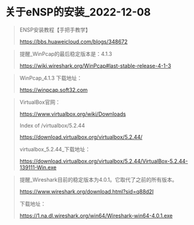 # 关于eNSP的安装_2022-12-08



> ENSP安装教程【手把手教学】
>
> https://bbs.huaweicloud.com/blogs/348672



> 提醒_WinPcap的最后稳定版本是：4.1.3
>
> https://wiki.wireshark.org/WinPcap#last-stable-release-4-1-3



> WinPcap_4.1.3 下载地址：
>
> https://winpcap.soft32.com



> VirtualBox官网：
>
> https://www.virtualbox.org/wiki/Downloads
>
> Index of /virtualbox/5.2.44
>
> https://download.virtualbox.org/virtualbox/5.2.44/
>
> virtualbox_5.2.44_下载地址：
>
> https://download.virtualbox.org/virtualbox/5.2.44/VirtualBox-5.2.44-139111-Win.exe

<!--# 使用eNSP要使用指定的VirtualBox版本，VirtualBox-5.2.44支持eNSP_V1.3-->



> 提醒_Wireshark目前的稳定版本为4.0.1。它取代了之前的所有版本。
>
> https://www.wireshark.org/download.html?sid=q88d2I
>
> 下载地址：
>
> https://1.na.dl.wireshark.org/win64/Wireshark-win64-4.0.1.exe